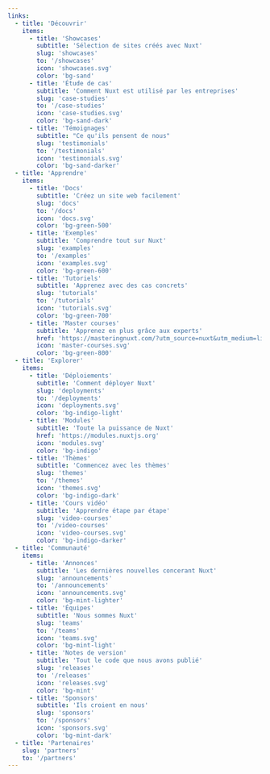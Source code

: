 ```yaml
---
links:
  - title: 'Découvrir'
    items:
      - title: 'Showcases'
        subtitle: 'Sélection de sites créés avec Nuxt'
        slug: 'showcases'
        to: '/showcases'
        icon: 'showcases.svg'
        color: 'bg-sand'
      - title: 'Étude de cas'
        subtitle: 'Comment Nuxt est utilisé par les entreprises'
        slug: 'case-studies'
        to: '/case-studies'
        icon: 'case-studies.svg'
        color: 'bg-sand-dark'
      - title: 'Témoignages'
        subtitle: "Ce qu'ils pensent de nous"
        slug: 'testimonials'
        to: '/testimonials'
        icon: 'testimonials.svg'
        color: 'bg-sand-darker'
  - title: 'Apprendre'
    items:
      - title: 'Docs'
        subtitle: 'Créez un site web facilement'
        slug: 'docs'
        to: '/docs'
        icon: 'docs.svg'
        color: 'bg-green-500'
      - title: 'Exemples'
        subtitle: 'Comprendre tout sur Nuxt'
        slug: 'examples'
        to: '/examples'
        icon: 'examples.svg'
        color: 'bg-green-600'
      - title: 'Tutoriels'
        subtitle: 'Apprenez avec des cas concrets'
        slug: 'tutorials'
        to: '/tutorials'
        icon: 'tutorials.svg'
        color: 'bg-green-700'
      - title: 'Master courses'
        subtitle: 'Apprenez en plus grâce aux experts'
        href: 'https://masteringnuxt.com/?utm_source=nuxt&utm_medium=link&utm_campaign=nsite'
        icon: 'master-courses.svg'
        color: 'bg-green-800'
  - title: 'Explorer'
    items:
      - title: 'Déploiements'
        subtitle: 'Comment déployer Nuxt'
        slug: 'deployments'
        to: '/deployments'
        icon: 'deployments.svg'
        color: 'bg-indigo-light'
      - title: 'Modules'
        subtitle: 'Toute la puissance de Nuxt'
        href: 'https://modules.nuxtjs.org'
        icon: 'modules.svg'
        color: 'bg-indigo'
      - title: 'Thèmes'
        subtitle: 'Commencez avec les thèmes'
        slug: 'themes'
        to: '/themes'
        icon: 'themes.svg'
        color: 'bg-indigo-dark'
      - title: 'Cours vidéo'
        subtitle: 'Apprendre étape par étape'
        slug: 'video-courses'
        to: '/video-courses'
        icon: 'video-courses.svg'
        color: 'bg-indigo-darker'
  - title: 'Communauté'
    items:
      - title: 'Annonces'
        subtitle: 'Les dernières nouvelles concerant Nuxt'
        slug: 'announcements'
        to: '/announcements'
        icon: 'announcements.svg'
        color: 'bg-mint-lighter'
      - title: 'Équipes'
        subtitle: 'Nous sommes Nuxt'
        slug: 'teams'
        to: '/teams'
        icon: 'teams.svg'
        color: 'bg-mint-light'
      - title: 'Notes de version'
        subtitle: 'Tout le code que nous avons publié'
        slug: 'releases'
        to: '/releases'
        icon: 'releases.svg'
        color: 'bg-mint'
      - title: 'Sponsors'
        subtitle: 'Ils croient en nous'
        slug: 'sponsors'
        to: '/sponsors'
        icon: 'sponsors.svg'
        color: 'bg-mint-dark'
  - title: 'Partenaires'
    slug: 'partners'
    to: '/partners'
---
```


